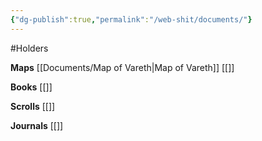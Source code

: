 ```yaml
---
{"dg-publish":true,"permalink":"/web-shit/documents/"}
---
```


#Holders 

**Maps**
[[Documents/Map of Vareth\|Map of Vareth]]
[[]]

**Books**
[[]]

**Scrolls**
[[]]

**Journals**
[[]]